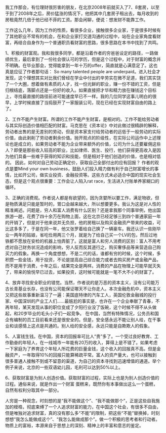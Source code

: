 我工作那会，有位理财很厉害的朋友，在北京2008年前就买入了7、8套房，以至于到了2008年之后，房价猛涨的情况下，他把其中几套房子租出去，每月收到的房租竟然几倍于他已经不菲的工资。那会闲聊，便说：想发财不能靠工作。

工作这么几年，因为工作的性质，看很多企业，接触很多企业家，于是很多时候有了其他职业不常有的机会，在和企业家打交道沟通的过程中，站在企业家角度看财富，再结合自身作为一个普通职员看财富的思路，很多思路在本书中找到了共鸣。

1、积极的财富观。我和我很多同学，都是沿着作者的穷爸爸设定的路径，一路做绩优生，最后拿到了一份社会很认可的学历，但是这个过程中，对于财富的概念并不明确。在毕业那会，觉得能拿到一年十万的offer，简直就是心满意足了。这也真是应征了作者那句话： So many talented people are underpaid。进入社会才发现，这个理想其实对比我们曾经在学业中付出的辛劳实在微不足道，我们其实饶了一个大圈，想着做有素质的人才，找一份光鲜的职业，赚一份不错的工资，但是归根结底，落脚点还是一份好的收入。如果直接把才华和精力放在赚钱这个目标上，寻找最直接的路径前进可能速度早已不一样。我的几位同学这事儿明白的很早，上学时候直接了当捣鼓开了一家服装公司，现在已经在实现财富自由的路上了。

2、工作不能产生财富。所谓的工作不能产生财富，是相对的。工作不能给劳动者与其实际创造价值相匹配的财富。马克思在《资本论》中对此做过很精辟的解释，劳动者出售的是无差别的劳动，但是资本家支付给劳动者的远低于一般劳动的实际价值，由此剥削了劳动者剩余价值。抛开观点的阶级性，在实际公司运作中上述理论也是成立的，如果劳动者不能为企业带来额外的价值，公司为什么还要雇佣这些人？即便是那些收入较高的职业，比如律师、医生、投行，他们获得更高收入是因为他们具备一些难于获得的知识和技能，但是相对于他们创造的价值，也是相对低的。
因此，如何对自己劳动正确定价，获取自己全部付出的应有回报？
作者的观点是要Mind your own business，鼓励人们投入精力做有利于自己财富增长的事情，比如开公司，做实业投资、金融投资等。这些方式未必适合中国的现实社会生态，但是这个观点很重要：工作会让人陷入rat race，生活进入付账单养家糊口的循环。

3、正确的消费观。作者说人都是有欲望的，因为贪婪所以要工作，满足物欲，但是物质满足只能是暂时的，胃口会越来越大，所以想要更多。我认为这是对人性的精准阐述。问题是，穷人和富人消费有什么区别？还是拿我那个同事举例，他出国旅游一趟，花费了四十余万在购物上面，这在北京已经足够三到四个普通家庭一年的开销了，但是对于他来说并无负担，他的房租以及购买金融资产带来的收益，可比这多多了，于是在同一年，他又张罗着给自己换了一辆豪车。我还认识一些刚毕业一两年的姑娘，省吃俭用两三个月，就是为了给自己买一个LV的包，然后过地铁都不愿放在安检的机器上怕弄脏了。这就是富人和穷人消费的区别：富人不用考虑对自己财务状况造成的影响，穷人反而反其道行之，购买奢侈品等来营造自己购买力的假象。再换一个角度想想，不是二代的话，谁都有穷的时候，这个时候，多积攒一些金钱，用于投资，不论是提高自己综合能力或者去购买房产或金融产品，而不是用于消费，十年之后，结果完全是两样。消费的产品在物理上可能早就灭失了，带来的愉悦早已过去，如果投资，这时候可能就是一笔不大不小的财富了。

4、放弃寻找安全职业的错觉。当然，作者说的是万恶的资本主义，没有公司能万古长青基业长存，也没有公司能保证哪天不让你走人。本次金融危机中，资本主义又把这些故事重新温习了一遍：美国底特律的汽车工人，英国伦敦金融城的投行家、中国深圳的产业工人们......最尴尬的事实是，也许在一个企业奉献了青春，不再年轻，某天发现从事的职位变成了夕阳行业没了饭碗，这个时候不得不从头做起，和20岁毕业的毛头小子们一起竞争。
在中国，当然有特殊情况，公务员和国企有编制的员工目前看来还是很安全的。但是，安全感永远不能让别人给，在干事业和谈感情上这点是共通的。别人给的安全感，永远只能是自欺欺人的假象。

5、人富钱生钱。在中国，资本的回报率可比人“贵”多了。一个受过良好教育、工作勤奋的年轻人，在一线城市一年能有20万的收入，算得上是不错了。如果考虑一下家庭为了养育这个年轻人所花费的巨量金钱，这个收入的回报真不高。但是金融资产，一年取得10%的回报只能算稀疏平常。富人的资产量大，也可以接触到很多普通人接触不到或不留意的渠道，为自己的资本寻找到迅速增值的通道。举个例子来说，北京的一些双语幼儿园，毛利可以达到50%以上。

6、获取财富是为别人创造价值。获取财富的过程，实际上也是为别人创造价值的过程。通俗来说，就是作出一个财富 蛋糕来，既然你有本事做出这么一个蛋糕，自然有权利分取其中一部分。

人穷是一种观念，时刻想的是“我不能做这个”、“我不能做那个”，正是这些自我施加的桎梏，彻底束缚了一个人追求财富的能力，在中国这个社会，有很多不自由，但是唯独对追求财富，真的没有那么多“不能”的限制，把这些“不能”替换掉，时刻想想“我怎么能做成这个”、“我怎么能做成那个”。做一个积极的思考者和行动者。物质上的富裕，本源来自于思想上的深刻、精神上的丰富和意志的鉴定。
